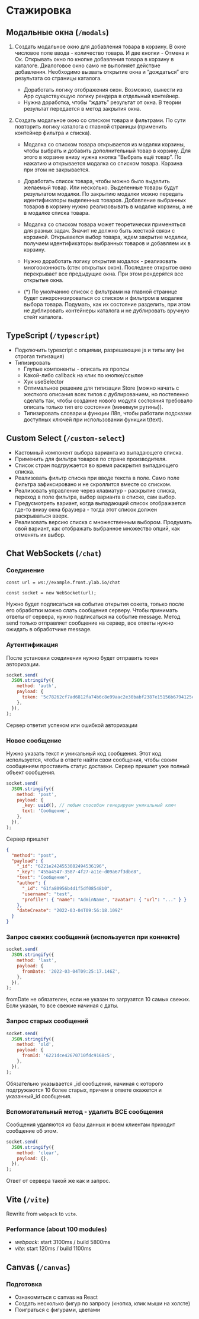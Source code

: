 # Стажировка

## Модальные окна (`/modals`)

1. Создать модальное окно для добавления товара в корзину. В окне числовое поле ввода - количество товара. И две кнопки - Отмена и Ок. Открывать окно по кнопке добавления товара в корзину в каталоге. Диалоговое окно само не выполняет действие добавления. Необходимо вызвать открытие окна и “дождаться” его результата со страницы каталога.

   - Доработать логику отображения окон. Возможно, вынести из App существующую логику рендера в отдельный контейнер.
   - Нужна доработка, чтобы “ждать” результат от окна. В теории результат передается в метод закрытия окна.

2. Создать модальное окно со списком товара и фильтрами. По сути повторить логику каталога с главной страницы (применить контейнер фильтра и списка).

   - Модалка со списком товара открывается из модалки корзины, чтобы выбрать и добавить дополнительный товар в корзину. Для этого в корзине внизу нужна кнопка “Выбрать ещё товар”. По нажатию и открывается модалка со списком товара. Корзина при этом не закрывается.

   - Доработать список товара, чтобы можно было выделить желаемый товар. Или несколько. Выделенные товары будут результатом модалки. По закрытию модалки можно передать идентификаторы выделенных товаров. Добавление выбранных товаров в корзину нужно реализовывать в модалке корзины, а не в модалке списка товара.

   - Модалка со списком товара может теоретически применяться для разных задач. Значит не должно быть жесткой связи с корзиной. Открывается выбор товара, ждем закрытие модалки, получаем идентификаторы выбранных товаров и добавляем их в корзину.

   - Нужно доработать логику открытия модалок - реализовать многооконность (стек открытых окон). Последнее открытое окно перекрывает все предыдущие окна. При этом рендерятся все открытые окна.

   - (\*) По умолчанию список с фильтрами на главной странице будет синхронизироваться со списком и фильтром в модалке выбора товара. Подумать, как их состояние разделить, при этом не дублировать контейнеры каталога и не дублировать вручную стейт каталога.

## TypeScript (`/typescript`)

- Подключить typescript с опциями, разрешающие js и типы any (не строгая типизация)
- Типизировать
  - Глупые компоненты - описать их пропсы
  - Какой-либо callback на клик по кнопке/ссылке
  - Хук useSelector
  - Оптимальное решение для типизации Store (можно начать с жесткого описания всех типов с дублированием, но постепенно сделать так, чтобы создание нового модуля состояния требовало описать только тип его состояния (минимум рутины)).
  - Типизировать словари и функции i18n, чтобы работали подсказки доступных ключей при использовании функции t(text).

## Custom Select (`/custom-select`)

- Кастомный компонент выбора варианта из выпадающего списка.
- Применить для фильтра товаров по стране производителя.
- Список стран подгружается во время раскрытия выпадающего списка.
- Реализовать фильтр списка при вводе текста в поле. Само поле фильтра зафиксировано и не скроллится вместе со списком.
- Реализовать управление через клавиатур - раскрытие списка, переход в поле фильтра, выбор варианта в списке, сам выбор.
- Предусмотреть вариант, когда выпадающий список отображается где-то внизу окна браузера - тогда этот список должен раскрываться вверх.
- Реализовать версию списка с множественным выбором. Продумать свой вариант, как отображать выбранное множество опций, как отменять их выбор.

## Chat WebSockets (`/chat`)

### Соединение

`const url = ws://example.front.ylab.io/chat`

`const socket = new WebSocket(url);`

Нужно будет подписаться на событие открытия сокета, только после его обработки можно слать сообщения серверу. Чтобы принимать ответы от сервера, нужно подписаться на событие message. Метод send только отправляет сообщение на сервер, все ответы нужно ожидать в обработчике message.

### Аутентификация

После установки соединения нужно будет отправить токен авторизации.

```js
socket.send(
  JSON.stringify({
    method: 'auth',
    payload: {
      token: '5c78262cf7ad6812fa74b6c8e99aac2e30babf2387e15156b6794125c46cb5fc',
    },
  }),
);
```

Сервер ответит успехом или ошибкой авторизации

### Новое сообщение

Нужно указать текст и уникальный код сообщения. Этот код используется, чтобы в ответе найти свои сообщения, чтобы своим сообщениям проставить статус доставки. Сервер пришлет уже полный объект сообщения.

```js
socket.send(
  JSON.stringify({
    method: 'post',
    payload: {
      _key: uuid(), // любым способом генерируем уникальный ключ
      text: 'Сообщение',
    },
  }),
);
```

Сервер пришлет

```json
{
  "method": "post",
  "payload": {
    "_id": "6221e2424553082494536196",
    "_key": "455a4547-3587-4f27-a11e-d09a67f3dbe8",
    "text": "Сообщение",
    "author": {
      "_id": "61fa80956b4d1f5df08548b0",
      "username": "test",
      "profile": { "name": "AdminName", "avatar": { "url": "..." } }
    },
    "dateCreate": "2022-03-04T09:56:18.109Z"
  }
}
```

### Запрос свежих сообщений (используется при коннекте)

```js
socket.send(
  JSON.stringify({
    method: 'last',
    payload: {
      fromDate: '2022-03-04T09:25:17.146Z',
    },
  }),
);
```

fromDate не обязателен, если не указан то загрузятся 10 самых свежих. Если указан, то все свежие начиная с даты.

### Запрос старых сообщений

```js
socket.send(
  JSON.stringify({
    method: 'old',
    payload: {
      fromId: '6221dce42670710fdc9168c5',
    },
  }),
);
```

Обязательно указывается \_id сообщения, начиная с которого подгружаются 10 более старых, причем в ответе окажется и указанный_id сообщения.

### Вспомогательный метод - удалить ВСЕ сообщения

Сообщения удаляются из базы данных и всем клиентам приходит сообщение об этом.

```js
socket.send(
  JSON.stringify({
    method: 'clear',
    payload: {},
  }),
);
```

Ответ от сервера такой же как и запрос.

## Vite (`/vite`)

Rewrite from `webpack` to `vite`.

### Performance (about 100 modules)

- _webpack_: start 3100ms / build 5800ms
- _vite_: start 120ms / build 1100ms

## Canvas (`/canvas`)

### Подготовка

- Ознакомиться с canvas на React
- Создать несколько фигур по запросу (кнопка, клик мыши на холсте)
- Поиграться с фигурами, цветами
